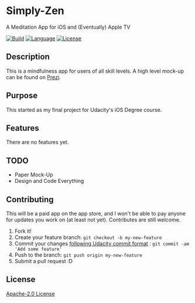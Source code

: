 # Simply-Zen
A Meditation App for iOS and (Eventually) Apple TV

[![Build](https://img.shields.io/vso/build/larsbrinkhoff/953a34b9-5966-4923-a48a-c41874cfb5f5/1.svg)](http://blaumagier.com)
[![Language](http://img.shields.io/badge/language-swift-brightgreen.svg?style=flat)](https://developer.apple.com/swift)
[![License](https://img.shields.io/badge/license-Apache--2.0-blue.svg)](license.md)

## Description

This is a mindfulness app for users of all skill levels.  A high level mock-up can be found on [Prezi](https://prezi.com/view/cOvZsPdSOVXgDdZN8T5v/).

## Purpose

This started as my final project for Udacity's iOS Degree course.

## Features

There are no features yet.

## TODO

* Paper Mock-Up
* Design and Code Everything

## Contributing

This will be a paid app on the app store, and I won't be able to pay anyone for updates you work on (at least not yet).  Contributes are still welcome.

1. Fork it!
2. Create your feature branch: `git checkout -b my-new-feature`
3. Commit your changes [following Udacity commit format](http://udacity.github.io/git-styleguide/) : `git commit -am 'Add some feature'`
4. Push to the branch: `git push origin my-new-feature`
5. Submit a pull request :D

## License
[Apache-2.0 License](license.md)
